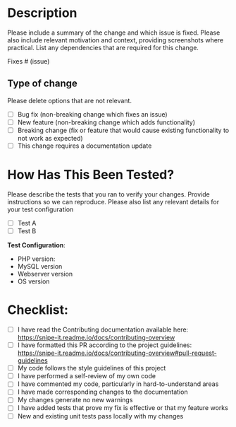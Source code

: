 # Description

Please include a summary of the change and which issue is fixed. Please also include relevant motivation and context, providing screenshots where practical. List any dependencies that are required for this change.

Fixes # (issue)

## Type of change

Please delete options that are not relevant.

- [ ] Bug fix (non-breaking change which fixes an issue)
- [ ] New feature (non-breaking change which adds functionality)
- [ ] Breaking change (fix or feature that would cause existing functionality to not work as expected)
- [ ] This change requires a documentation update

# How Has This Been Tested?

Please describe the tests that you ran to verify your changes. Provide instructions so we can reproduce. Please also list any relevant details for your test configuration

- [ ] Test A
- [ ] Test B

**Test Configuration**:
* PHP version:
* MySQL version
* Webserver version
* OS version


# Checklist:

- [ ] I have read the Contributing documentation available here: https://snipe-it.readme.io/docs/contributing-overview
- [ ] I have formatted this PR according to the project guidelines: https://snipe-it.readme.io/docs/contributing-overview#pull-request-guidelines
- [ ] My code follows the style guidelines of this project
- [ ] I have performed a self-review of my own code
- [ ] I have commented my code, particularly in hard-to-understand areas
- [ ] I have made corresponding changes to the documentation
- [ ] My changes generate no new warnings
- [ ] I have added tests that prove my fix is effective or that my feature works
- [ ] New and existing unit tests pass locally with my changes
